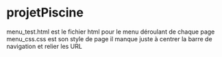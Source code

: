 # projetPiscine
menu_test.html est le fichier html pour le menu déroulant de chaque page
menu_css.css est son style de page
il manque juste à centrer la barre de navigation et relier les URL

